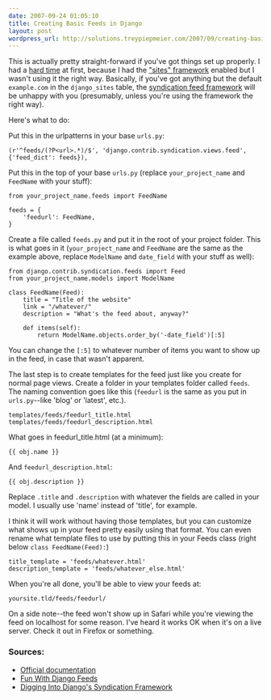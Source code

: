 ```yaml
---
date: 2007-09-24 01:05:10
title: Creating Basic Feeds in Django
layout: post
wordpress_url: http://solutions.treypiepmeier.com/2007/09/creating-basic-feeds-in-django/
---
```

This is actually pretty straight-forward if you've got things set up properly.  I had a [hard time](http://groups.google.com/group/django-users/browse_thread/thread/1f90e00045e9fb3f "Simple Feeds Not Working - Django users | Google Groups") at first, because I had the ["sites" framework](http://www.djangoproject.com/documentation/sites/ "Django | The &#8220;sites&#8221; framework | Django Documentation") enabled but I wasn't using it the right way.  Basically, if you've got anything but the default `example.com` in the `django_sites` table, the [syndication feed framework](http://www.djangoproject.com/documentation/syndication_feeds/ "Django | The syndication feed framework | Django Documentation") will be unhappy with you (presumably, unless you're using the framework the right way).

Here's what to do:

Put this in the urlpatterns in your base `urls.py`:

	(r'^feeds/(?P<url>.*)/$', 'django.contrib.syndication.views.feed', {'feed_dict': feeds}),

Put this in the top of your base `urls.py` (replace `your_project_name` and `FeedName` with your stuff):

	from your_project_name.feeds import FeedName

	feeds = {
	    'feedurl': FeedName,
	}
	
Create a file called `feeds.py` and put it in the root of your project folder.  This is what goes in it (`your_project_name` and `FeedName` are the same as the example above, replace `ModelName` and `date_field` with your stuff as well):

	from django.contrib.syndication.feeds import Feed
	from your_project_name.models import ModelName

	class FeedName(Feed):
	    title = "Title of the website"
	    link = "/whatever/"
	    description = "What's the feed about, anyway?"

	    def items(self):
	        return ModelName.objects.order_by('-date_field')[:5]

You can change the `[:5]` to whatever number of items you want to show up in the feed, in case that wasn't apparent.

The last step is to create templates for the feed just like you create for normal page views.  Create a folder in your templates folder called `feeds`.  The naming convention goes like this (`feedurl` is the same as you put in `urls.py`--like 'blog' or 'latest', etc.).

	templates/feeds/feedurl_title.html
	templates/feeds/feedurl_description.html

What goes in feedurl_title.html (at a minimum):

	{{ obj.name }}
	
And `feedurl_description.html`:

	{{ obj.description }}

Replace `.title` and `.description` with whatever the fields are called in your model.  I usually use 'name' instead of 'title', for example.

I think it will work without having those templates, but you can customize what shows up in your feed pretty easily using that format.  You can even rename what template files to use by putting this in your Feeds class (right below `class FeedName(Feed):`)

	title_template = 'feeds/whatever.html'
	description_template = 'feeds/whatever_else.html'

When you're all done, you'll be able to view your feeds at:

	yoursite.tld/feeds/feedurl/

On a side note--the feed won't show up in Safari while you're viewing the feed on localhost for some reason.  I've heard it works OK when it's on a live server.  Check it out in Firefox or something.

### Sources:

- [Official documentation](http://www.djangoproject.com/documentation/syndication_feeds/ "Django | The syndication feed framework | Django Documentation")
- [Fun With Django Feeds](http://www.andrlik.org/blog/2007/aug/03/fun-with-django-feeds/ "Ministry of Intrigue")
- [Digging Into Django's Syndication Framework](http://blog.michaeltrier.com/2007/8/5/digging-into-django-syndication-framework "Empty Thoughts")